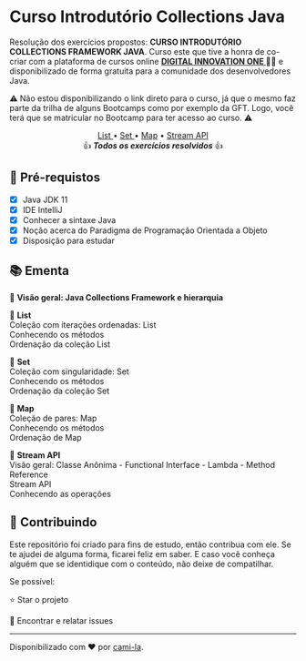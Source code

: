 <h1>
Curso Introdutório Collections Java
</h1>

<p>Resolução dos exercícios propostos: <strong>CURSO INTRODUTÓRIO COLLECTIONS FRAMEWORK JAVA</strong>.
Curso este que tive a honra de co-criar com a plataforma de cursos online <strong> <a href="https://web.digitalinnovation.one/home"> DIGITAL INNOVATION ONE  </a></strong> 🧡💛 e disponibilizado de forma gratuita para a comunidade dos desenvolvedores Java.

⚠️ Não estou disponibilizando o link direto para o curso, já que o mesmo faz parte da trilha de alguns Bootcamps como por exemplo da GFT. Logo, você terá que se matricular no Bootcamp para ter acesso ao curso.  ⚠️
</p>

<p align="center">
<a href="https://github.com/cami-la/curso-dio-intro-collections/tree/master/src/br/com/dio/collection/list"> List </a>• <a href="https://github.com/cami-la/curso-dio-intro-collections/tree/master/src/br/com/dio/collection/set">Set </a>• <a href="https://github.com/cami-la/curso-dio-intro-collections/tree/master/src/br/com/dio/collection/map">Map</a> • <a href="https://github.com/cami-la/curso-dio-intro-collections/tree/master/src/br/com/dio/collection/streamAPI">Stream API</a> 
<br>👍 <em><strong>Todos os exercícios resolvidos</strong> </em>👍
</p>

<h2>
🛑 Pré-requistos
</h2>

- [x] Java JDK 11
- [x] IDE IntelliJ
- [x] Conhecer a sintaxe Java
- [x] Noção acerca do Paradigma de Programação Orientada a Objeto
- [x] Disposição para estudar 

<h2> 📚 Ementa</h2>

🔸 <strong> Visão geral:  Java Collections Framework e hierarquia </strong>

🔸 <strong> List </strong><br>
	  Coleção com iterações ordenadas: List<br>
	  Conhecendo os métodos<br>
	  Ordenação da coleção List<br>
	 
🔸 <strong> Set </strong><br>
	  Coleção com singularidade: Set<br>
	  Conhecendo os métodos<br>
	  Ordenação da coleção Set<br>
	 
🔸 <strong> Map </strong><br>
	  Coleção de pares: Map<br>
	  Conhecendo os métodos<br>
	  Ordenação de Map<br>
	
🔸 <strong> Stream API </strong><br>
	  Visão geral: Classe Anônima - Functional Interface - Lambda  - Method Reference<br>
	  Stream API<br>
	  Conhecendo as operações<br>
	
	
<h2> 🤝 Contribuindo </h2>

Este repositório foi criado para fins de estudo, então contribua com ele.
Se te ajudei de alguma forma, ficarei feliz em saber. E caso você conheça alguém que se identidique com o conteúdo, não deixe de compatilhar.

Se possível:

⭐️  Star o projeto

🐛 Encontrar e relatar issues


------------

Disponibilizado com ♥ por [cami-la](https://www.linkedin.com/in/cami-la/ "cami-la").
